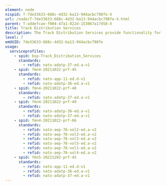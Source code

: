 ```yaml
---
element: node
nispid: T-7de33633-668c-4d32-ba13-944acbc798fe-X
url: /node/T-7de33633-668c-4d32-ba13-944acbc798fe-X.html
parent: T-addefcae-f004-47a1-822d-153067a17458-X
title: Track Distribution Services
description: The Track Distribution Services provide functionality for machine-to-machine dissemination of track data. Track Distribution Services aims to enable scalable, near-real-time, dependable, high-performance and interoperable data exchanges. A ''track'' is the representation of a moving object in terms of its position, course, speed and general characteristics. Track information generally comes from external sources or sensors.
level: 7
emUUID: 7de33633-668c-4d32-ba13-944acbc798fe
usage:
  serviceprofiles:
    - spid: bsp-Track_Distribution_Services
      standards:
        - refid: nato-adatp-37-ed.a-v1
    - spid: fmn4-20211022-prf-45
      standards:
        - refid: nato-app-11-ed.d-v1
        - refid: nato-adatp-36-ed.a-v1
    - spid: fmn4-20211022-prf-48
      standards:
        - refid: nato-adatp-37-ed.a-v1
    - spid: fmn4-20211022-prf-49
      standards:
        - refid: nato-adatp-36-ed.a-v1
        - refid: nato-adatp-37-ed.a-v1
    - spid: fmn4-20211022-prf-66
      standards:
        - refid: nato-aep-76-vol2-ed.a-v2
        - refid: nato-aep-76-vol3-ed.a-v2
        - refid: nato-aep-76-vol3-ed.a-v2
        - refid: nato-aep-76-vol5-ed.a-v2
        - refid: nato-aep-76-vol1-ed.a-v2
        - refid: nato-aep-76-vol4-ed.a-v2
    - spid: fmn5-20221202-prf-45
      standards:
        - refid: nato-app-11-ed.d-v1
        - refid: nato-adatp-36-ed.a-v1
        - refid: nato-adatp-37-ed.a-v1
---
```

